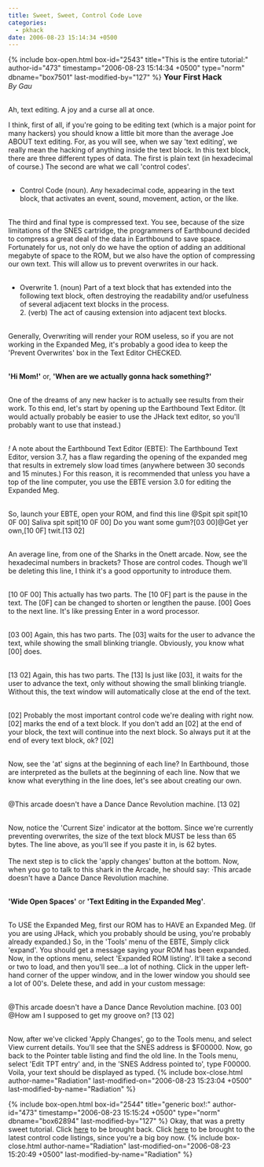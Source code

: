 ```yaml
---
title: Sweet, Sweet, Control Code Love
categories:
  - pkhack
date: 2006-08-23 15:14:34 +0500
---
```

{% include box-open.html box-id="2543" title="This is the entire tutorial:" author-id="473" timestamp="2006-08-23 15:14:34 +0500" type="norm" dbname="box7501" last-modified-by="127" %}
<font size="3"><b>Your First Hack</b></font><br />
<i>By Gau</i><br /><br />


Ah, text editing. A joy and a curse all at once.<br />

I think, first of all, if you're going to be editing text (which is a major point for many hackers) you should know a little bit more than the average Joe ABOUT text editing. For, as you will see, when we say 'text editing', we really mean the hacking of anything inside the text block. In this text block, there are three different types of data. The first is plain text (in hexadecimal of course.) The second are what we call 'control codes'. <br /><br />

 - Control Code (noun). Any hexadecimal code, appearing in the text block, that activates an event, sound, movement, action, or the like. <br /><br />

The third and final type is compressed text. You see, because of the size limitations of the SNES cartridge, the programmers of Earthbound decided to compress a great deal of the data in Earthbound to save space. Fortunately for us, not only do we have the option of adding an additional megabyte of space to the ROM, but we also have the option of compressing our own text. This will allow us to prevent overwrites in our hack. <br /><br />

 - Overwrite 1. (noun) Part of a text block that has extended into the following text block, often destroying the readability and/or usefulness of several adjacent text blocks in the process. <br />
             2. (verb) The act of causing extension into adjacent text blocks. <br /><br />
 

Generally, Overwriting will render your ROM useless, so if you are not working in the Expanded Meg, it's probably a good idea to keep the 'Prevent Overwrites' box in the Text Editor CHECKED. <br /><br />

<b>'Hi Mom!'</b> or, <b>'When are we actually gonna hack something?'</b><br /><br />

One of the dreams of any new hacker is to actually see results from their work. To this end, let's start by opening up the Earthbound Text Editor. (It would actually probably be easier to use the JHack text editor, so you'll probably want to use that instead.) <br /><br />
 
 *!* A note about the Earthbound Text Editor (EBTE): The Earthbound Text Editor, version 3.7, has a flaw regarding the opening of the expanded meg that results in extremely slow load times (anywhere between 30 seconds and 15 minutes.) For this reason, it is recommended that unless you have a top of the line computer, you use the EBTE version 3.0 for editing the Expanded Meg. <br /><br />

So, launch your EBTE, open your ROM, and find this line
@Spit spit spit[10 0F 00]  Saliva spit spit[10 0F 00]  Do you want some gum?[03 00]@Get yer own,[10 0F] twit.[13 02] <br /><br />

An average line, from one of the Sharks in the Onett arcade. Now, see the hexadecimal numbers in brackets? Those are control codes. Though we'll be deleting this line, I think it's a good opportunity to introduce them. <br /><br />

[10 0F 00] This actually has two parts. The [10 0F] part is the pause in the text. The [0F] can be changed to shorten or lengthen the pause. [00] Goes to the next line. It's like pressing Enter in a word processor. <br /><br />

[03 00] Again, this has two parts. The [03] waits for the user to advance the text, while showing the small blinking triangle. Obviously, you know what [00] does. <br /><br />

[13 02] Again, this has two parts. The [13] Is just like [03], it waits for the user to advance the text, only without showing the small blinking triangle. Without this, the text window will automatically close at the end of the text. <br /><br />

[02] Probably the most important control code we're dealing with right now. [02] marks the end of a text block. If you don't add an [02] at the end of your block, the text will continue into the next block. So always put it at the end of every text block, ok? [02] <br /><br />

Now, see the 'at' signs at the beginning of each line? In Earthbound, those are interpreted as the bullets at the beginning of each line. Now that we know what everything in the line does, let's see about creating our own. <br /><br />

@This arcade doesn't have a Dance Dance Revolution machine. [13 02] <br /><br />

Now, notice the 'Current Size' indicator at the bottom. Since we're currently preventing overwrites, the size of the text block MUST be less than 65 bytes. The line above, as you'll see if you paste it in, is 62 bytes. <br /><br />
The next step is to click the 'apply changes' button at the bottom. Now, when you go to talk to this shark in the Arcade, he should say: ·This arcade doesn't have a Dance Dance Revolution machine. <br /><br />

<b>'Wide Open Spaces'</b> or <b>'Text Editing in the Expanded Meg'</b>. <br /><br />

To USE the Expanded Meg, first our ROM has to HAVE an Expanded Meg. (If you are using JHack, which you probably should be using, you're probably already expanded.) So, in the 'Tools' menu of the EBTE, Simply click 'expand'. You should get a message saying your ROM has been expanded. Now, in the options menu, select 'Expanded ROM listing'. It'll take a second or two to load, and then you'll see...a lot of nothing. Click in the upper left-hand corner of the upper window, and in the lower window you should see a lot of 00's. Delete these, and add in your custom message: <br /><br />

@This arcade doesn't have a Dance Dance Revolution machine. [03 00] @How am I supposed to get my groove on? [13 02] <br /><br />

Now, after we've clicked 'Apply Changes', go to the Tools menu, and select View current details. You'll see that the SNES address is $F00000. Now, go back to the Pointer table listing and find the old line. In the Tools menu, select 'Edit TPT entry' and, in the 'SNES Address pointed to', type F00000. Voila, your text should be displayed as typed.
{% include box-close.html author-name="Radiation" last-modified-on="2006-08-23 15:23:04 +0500" last-modified-by-name="Radiation" %}

{% include box-open.html box-id="2544" title="generic box!:" author-id="473" timestamp="2006-08-23 15:15:24 +0500" type="norm" dbname="box62894" last-modified-by="127" %}
Okay, that was a pretty sweet tutorial. Click <a href="http://starmen.net/pkhack/documentation.php">here</a> to be brought back. Click <a href="http://pkhack.fobby.net/misc/txt/lexicon.txt">here</a> to be brought to the latest control code listings, since you're a big boy now.
{% include box-close.html author-name="Radiation" last-modified-on="2006-08-23 15:20:49 +0500" last-modified-by-name="Radiation" %}
